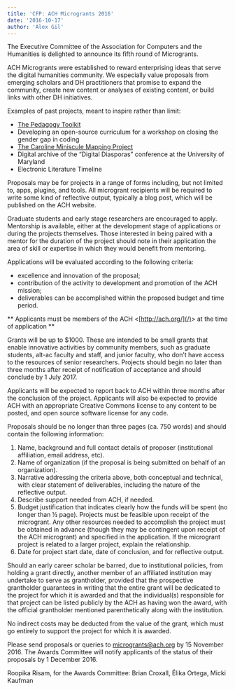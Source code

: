 ```yaml
---
title: 'CFP: ACH Microgrants 2016'
date: '2016-10-17'
author: 'Alex Gil'
---
```

The Executive Committee of the Association for Computers and the Humanities is delighted to announce its fifth round of Microgrants.

ACH Microgrants were established to reward enterprising ideas that serve the digital humanities community. We especially value proposals from emerging scholars and DH practitioners that promise to expand the community, create new content or analyses of existing content, or build links with other DH initiatives.

Examples of past projects, meant to inspire rather than limit:

- [The Pedagogy Toolkit](http://pedagogy-toolkit.org/resources/)
- Developing an open-source curriculum for a workshop on closing the gender gap in coding
- [The Caroline Miniscule Mapping Project](http://carolinenetwork.weebly.com/mapping-project.html)
- Digital archive of the “Digital Diasporas” conference at the University of Maryland
- Electronic Literature Timeline

Proposals may be for projects in a range of forms including, but not limited to, apps, plugins, and tools. All microgrant recipients will be required to write some kind of reflective output, typically a blog post, which will be published on the ACH website.

Graduate students and early stage researchers are encouraged to apply. Mentorship is available, either at the development stage of applications or during the projects themselves. Those interested in being paired with a mentor for the duration of the project should note in their application the area of skill or expertise in which they would benefit from mentoring.

Applications will be evaluated according to the following criteria:

- excellence and innovation of the proposal;
- contribution of the activity to development and promotion of the ACH mission;
- deliverables can be accomplished within the proposed budget and time period.

\*\* Applicants must be members of the ACH &lt;[http://ach.org/](/)&gt; at the time of application \*\*

Grants will be up to $1000. These are intended to be small grants that enable innovative activities by community members, such as graduate students, alt-ac faculty and staff, and junior faculty, who don’t have access to the resources of senior researchers. Projects should begin no later than three months after receipt of notification of acceptance and should conclude by 1 July 2017.

Applicants will be expected to report back to ACH within three months after the conclusion of the project. Applicants will also be expected to provide ACH with an appropriate Creative Commons license to any content to be posted, and open source software license for any code.

Proposals should be no longer than three pages (ca. 750 words) and should contain the following information:

1. Name, background and full contact details of proposer (institutional affiliation, email address, etc).
2. Name of organization (if the proposal is being submitted on behalf of an organization).
3. Narrative addressing the criteria above, both conceptual and technical, with clear statement of deliverables, including the nature of the reflective output.
4. Describe support needed from ACH, if needed.
5. Budget justification that indicates clearly how the funds will be spent (no longer than ½ page). Projects must be feasible upon receipt of the microgrant. Any other resources needed to accomplish the project must be obtained in advance (though they may be contingent upon receipt of the ACH microgrant) and specified in the application. If the microgrant project is related to a larger project, explain the relationship.
6. Date for project start date, date of conclusion, and for reflective output.

Should an early career scholar be barred, due to institutional policies, from holding a grant directly, another member of an affiliated institution may undertake to serve as grantholder, provided that the prospective grantholder guarantees in writing that the entire grant will be dedicated to the project for which it is awarded and that the individual(s) responsible for that project can be listed publicly by the ACH as having won the award, with the official grantholder mentioned parenthetically along with the institution.

No indirect costs may be deducted from the value of the grant, which must go entirely to support the project for which it is awarded.

Please send proposals or queries to microgrants@ach.org by 15 November 2016. The Awards Committee will notify applicants of the status of their proposals by 1 December 2016.

Roopika Risam, for the Awards Committee: Brian Croxall, Élika Ortega, Micki Kaufman